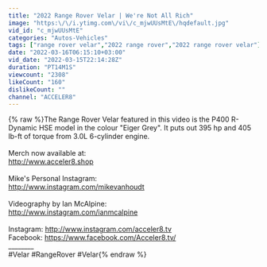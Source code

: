 ```yaml
---
title: "2022 Range Rover Velar | We're Not All Rich"
image: "https:\/\/i.ytimg.com\/vi\/c_mjwUUsMtE\/hqdefault.jpg"
vid_id: "c_mjwUUsMtE"
categories: "Autos-Vehicles"
tags: ["range rover velar","2022 range rover","2022 range rover velar"]
date: "2022-03-16T06:15:10+03:00"
vid_date: "2022-03-15T22:14:28Z"
duration: "PT14M1S"
viewcount: "2308"
likeCount: "160"
dislikeCount: ""
channel: "ACCELER8"
---
```

{% raw %}The Range Rover Velar featured in this video is the P400 R-Dynamic HSE model in the colour &quot;Eiger Grey&quot;. It puts out 395 hp and 405 lb-ft of torque from 3.0L 6-cylinder engine.<br /><br />Merch now available at:<br /><a rel="nofollow" target="blank" href="http://www.acceler8.shop">http://www.acceler8.shop</a><br /><br />Mike's Personal Instagram:<br /><a rel="nofollow" target="blank" href="http://www.instagram.com/mikevanhoudt">http://www.instagram.com/mikevanhoudt</a><br /><br />Videography by Ian McAlpine:<br /><a rel="nofollow" target="blank" href="http://www.instagram.com/ianmcalpine">http://www.instagram.com/ianmcalpine</a><br /><br />Instagram: <a rel="nofollow" target="blank" href="http://www.instagram.com/acceler8.tv">http://www.instagram.com/acceler8.tv</a><br />Facebook: <a rel="nofollow" target="blank" href="https://www.facebook.com/Acceler8.tv/">https://www.facebook.com/Acceler8.tv/</a><br />________<br />#Velar #RangeRover #Velar{% endraw %}

